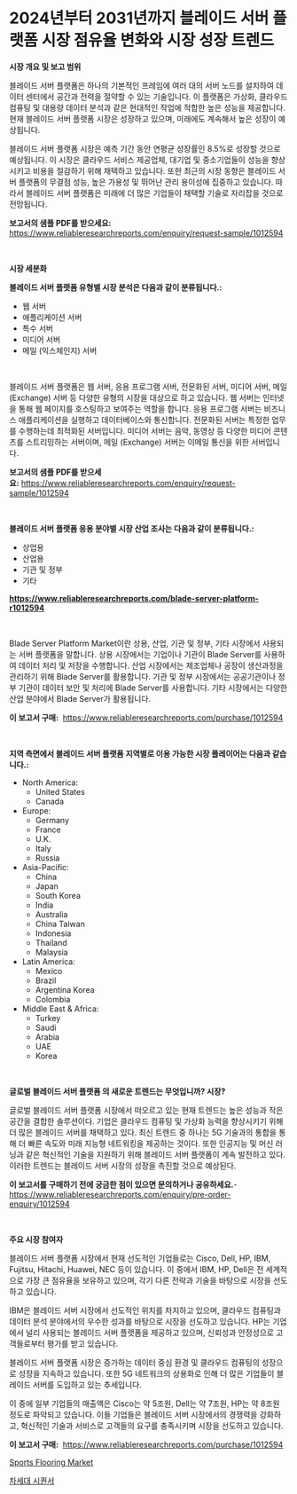 <p><h1>2024년부터 2031년까지 블레이드 서버 플랫폼 시장 점유율 변화와 시장 성장 트렌드</h1></p><p><strong>시장 개요 및 보고 범위</strong></p>
<p><p>블레이드 서버 플랫폼은 하나의 기본적인 프레임에 여러 대의 서버 노드를 설치하여 데이터 센터에서 공간과 전력을 절약할 수 있는 기술입니다. 이 플랫폼은 가상화, 클라우드 컴퓨팅 및 대용량 데이터 분석과 같은 현대적인 작업에 적합한 높은 성능을 제공합니다. 현재 블레이드 서버 플랫폼 시장은 성장하고 있으며, 미래에도 계속해서 높은 성장이 예상됩니다. </p><p>블레이드 서버 플랫폼 시장은 예측 기간 동안 연평균 성장률인 8.5%로 성장할 것으로 예상됩니다. 이 시장은 클라우드 서비스 제공업체, 대기업 및 중소기업들이 성능을 향상시키고 비용을 절감하기 위해 채택하고 있습니다. 또한 최근의 시장 동향은 블레이드 서버 플랫폼의 무결점 성능, 높은 가용성 및 뛰어난 관리 용이성에 집중하고 있습니다. 따라서 블레이드 서버 플랫폼은 미래에 더 많은 기업들이 채택할 기술로 자리잡을 것으로 전망됩니다.</p></p>
<p><strong>보고서의 샘플 PDF를 받으세요:</strong> <a href="https://www.reliableresearchreports.com/enquiry/request-sample/1012594">https://www.reliableresearchreports.com/enquiry/request-sample/1012594</a></p>
<p>&nbsp;</p>
<p><strong>시장 세분화</strong></p>
<p><strong>블레이드 서버 플랫폼 유형별 시장 분석은 다음과 같이 분류됩니다.:</strong></p>
<p><ul><li>웹 서버</li><li>애플리케이션 서버</li><li>특수 서버</li><li>미디어 서버</li><li>메일 (익스체인지) 서버</li></ul></p>
<p>&nbsp;</p>
<p><p>블레이드 서버 플랫폼은 웹 서버, 응용 프로그램 서버, 전문화된 서버, 미디어 서버, 메일 (Exchange) 서버 등 다양한 유형의 시장을 대상으로 하고 있습니다. 웹 서버는 인터넷을 통해 웹 페이지를 호스팅하고 보여주는 역할을 합니다. 응용 프로그램 서버는 비즈니스 애플리케이션을 실행하고 데이터베이스와 통신합니다. 전문화된 서버는 특정한 업무를 수행하는데 최적화된 서버입니다. 미디어 서버는 음악, 동영상 등 다양한 미디어 콘텐츠를 스트리밍하는 서버이며, 메일 (Exchange) 서버는 이메일 통신을 위한 서버입니다.</p></p>
<p><strong>보고서의 샘플 PDF를 받으세요:</strong>&nbsp;<a href="https://www.reliableresearchreports.com/enquiry/request-sample/1012594">https://www.reliableresearchreports.com/enquiry/request-sample/1012594</a></p>
<p>&nbsp;</p>
<p><strong> 블레이드 서버 플랫폼 응용 분야별 시장 산업 조사는 다음과 같이 분류됩니다.:</strong></p>
<p><ul><li>상업용</li><li>산업용</li><li>기관 및 정부</li><li>기타</li></ul></p>
<p><strong><a href="https://www.reliableresearchreports.com/blade-server-platform-r1012594">https://www.reliableresearchreports.com/blade-server-platform-r1012594</a></strong></p>
<p>&nbsp;</p>
<p><p>Blade Server Platform Market이란 상용, 산업, 기관 및 정부, 기타 시장에서 사용되는 서버 플랫폼을 말합니다. 상용 시장에서는 기업이나 기관이 Blade Server를 사용하여 데이터 처리 및 저장을 수행합니다. 산업 시장에서는 제조업체나 공장이 생산과정을 관리하기 위해 Blade Server를 활용합니다. 기관 및 정부 시장에서는 공공기관이나 정부 기관이 데이터 보안 및 처리에 Blade Server를 사용합니다. 기타 시장에서는 다양한 산업 분야에서 Blade Server가 활용됩니다.</p></p>
<p><strong>이 보고서 구매:</strong>&nbsp; <a href="https://www.reliableresearchreports.com/purchase/1012594">https://www.reliableresearchreports.com/purchase/1012594</a></p>
<p>&nbsp;</p>
<p><strong>지역 측면에서 블레이드 서버 플랫폼 지역별로 이용 가능한 시장 플레이어는 다음과 같습니다.:</strong></p>
<p><ul>
    <li>
        North America:
        <ul>
            <li>United States</li>
            <li>Canada</li>
        </ul>
    </li>
    <li>
        Europe:
        <ul>
            <li>Germany</li>
            <li>France</li>
            <li>U.K.</li>
            <li>Italy</li>
            <li>Russia</li>
        </ul>
    </li>
    <li>
        Asia-Pacific:
        <ul>
            <li>China</li>
            <li>Japan</li>
            <li>South Korea</li>
            <li>India</li>
            <li>Australia</li>
            <li>China Taiwan</li>
            <li>Indonesia</li>
            <li>Thailand</li>
            <li>Malaysia</li>
        </ul>
    </li>
    <li>
        Latin America:
        <ul>
            <li>Mexico</li>
            <li>Brazil</li>
            <li>Argentina Korea</li>
            <li>Colombia</li>
        </ul>
    </li>
    <li>
        Middle East & Africa:
        <ul>
            <li>Turkey</li>
            <li>Saudi</li>
            <li>Arabia</li>
            <li>UAE</li>
            <li>Korea</li>
        </ul>
    </li>
    </ul></p>
<p>&nbsp;</p>
<p><strong>글로벌 블레이드 서버 플랫폼 의 새로운 트렌드는 무엇입니까? 시장?</strong></p>
<p><p>글로벌 블레이드 서버 플랫폼 시장에서 떠오르고 있는 현재 트렌드는 높은 성능과 작은 공간을 결합한 솔루션이다. 기업은 클라우드 컴퓨팅 및 가상화 능력을 향상시키기 위해 더 많은 블레이드 서버를 채택하고 있다. 최신 트렌드 중 하나는 5G 기술과의 통합을 통해 더 빠른 속도와 미래 지능형 네트워킹을 제공하는 것이다. 또한 인공지능 및 머신 러닝과 같은 혁신적인 기술을 지원하기 위해 블레이드 서버 플랫폼이 계속 발전하고 있다. 이러한 트렌드는 블레이드 서버 시장의 성장을 촉진할 것으로 예상된다.</p></p>
<p><strong>이 보고서를 구매하기 전에 궁금한 점이 있으면 문의하거나 공유하세요.</strong>- <a href="https://www.reliableresearchreports.com/enquiry/pre-order-enquiry/1012594">https://www.reliableresearchreports.com/enquiry/pre-order-enquiry/1012594</a></p>
<p>&nbsp;</p>
<p><strong>주요 시장 참여자</strong></p>
<p><p>블레이드 서버 플랫폼 시장에서 현재 선도적인 기업들로는 Cisco, Dell, HP, IBM, Fujitsu, Hitachi, Huawei, NEC 등이 있습니다. 이 중에서 IBM, HP, Dell은 전 세계적으로 가장 큰 점유율을 보유하고 있으며, 각기 다른 전략과 기술을 바탕으로 시장을 선도하고 있습니다.</p><p>IBM은 블레이드 서버 시장에서 선도적인 위치를 차지하고 있으며, 클라우드 컴퓨팅과 데이터 분석 분야에서의 우수한 성과를 바탕으로 시장을 선도하고 있습니다. HP는 기업에서 널리 사용되는 블레이드 서버 플랫폼을 제공하고 있으며, 신뢰성과 안정성으로 고객들로부터 평가를 받고 있습니다.</p><p>블레이드 서버 플랫폼 시장은 증가하는 데이터 중심 환경 및 클라우드 컴퓨팅의 성장으로 성장을 지속하고 있습니다. 또한 5G 네트워크의 상용화로 인해 더 많은 기업들이 블레이드 서버를 도입하고 있는 추세입니다.</p><p>이 중에 일부 기업들의 매출액은 Cisco는 약 5조원, Dell는 약 7조원, HP는 약 8조원 정도로 파악되고 있습니다. 이들 기업들은 블레이드 서버 시장에서의 경쟁력을 강화하고, 혁신적인 기술과 서비스로 고객들의 요구를 충족시키며 시장을 선도하고 있습니다.</p></p>
<p><strong>이 보고서 구매:</strong>&nbsp;&nbsp;<a href="https://www.reliableresearchreports.com/purchase/1012594">https://www.reliableresearchreports.com/purchase/1012594</a></p>
<p><p><a href="https://meowing-canidae-761.notion.site/Sports-Flooring-Market-Size-Global-Industry-Overview-Market-Segmentation-and-Forecast-2024-to-203-ce9dfc383eb94ac7bc0d077e6d6f795a">Sports Flooring Market</a></p><p><a href="https://medium.com/@kelvinfeenrey98677/%EB%8B%A4%EC%9D%8C-%EC%84%B8%EB%8C%80-%EC%8B%9C%ED%80%80%EC%84%9C-%EC%8B%9C%EC%9E%A5%EC%9D%80-%EC%8B%9C%EC%9E%A5-%EC%A0%90%EC%9C%A0%EC%9C%A8-%EC%8B%9C%EC%9E%A5-%EB%8F%99%ED%96%A5-%EB%B0%8F-%EC%8B%9C%EC%9E%A5-%EC%84%B1%EC%9E%A5%EC%97%90-%EA%B4%80%ED%95%9C-%EC%A0%95%EB%B3%B4%EB%A5%BC-%EC%A0%9C%EA%B3%B5%ED%95%A9%EB%8B%88%EB%8B%A4-d638201581fb">차세대 시퀀서</a></p></p>